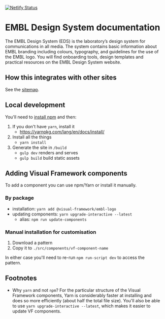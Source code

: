 [![Netlify Status](https://api.netlify.com/api/v1/badges/bcc90532-46e2-43f5-ada4-8163140ed723/deploy-status)](https://app.netlify.com/sites/heuristic-swirles-12e12d/deploys)

# EMBL Design System documentation

The EMBL Design System (EDS) is the laboratory’s design system for communications in all media. The system contains basic information about EMBL branding including colours, typography, and guidelines for the use of the EMBL logo. You will find onboarding tools, design templates and practical resources on the EMBL Design System website.

## How this integrates with other sites

See the [sitemap](
https://docs.google.com/drawings/d/1YeOy417worJ1aNxtsbDLoch8X8OwDitZT2i-ZThwAlM/edit?ts=5ce66269).

## Local development

You'll need to [install npm](https://docs.npmjs.com/downloading-and-installing-node-js-and-npm) and then:

1. If you don't have `yarn`, install it
   - https://yarnpkg.com/lang/en/docs/install/
2. Install all the things
   - `yarn install`
3. Generate the site in `/build`
   - `gulp dev` renders and serves
   - `gulp build` build static assets

## Adding Visual Framework components

To add a component you can use npm/Yarn or install it manually.

### By package

- installation: `yarn add @visual-framework/embl-logo`
- updating components: `yarn upgrade-interactive --latest`
  - alias: `npm run update-components`

### Manual installation for customisation

1. Download a pattern
2. Copy it to `./src/components/vf-component-name`

In either case you'll need to re-run `npm run-script dev` to access the pattern.

## Footnotes

- Why `yarn` and not `npm`?
  For the particular structure of the Visual Framework components, Yarn is considerably
  faster at installing and does so more efficiently (about half the total file size). You'll
  also be able to use `yarn upgrade-interactive --latest`, which makes it easier to update
  VF components.
